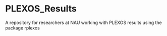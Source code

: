 # PLEXOS_Results
A repository for researchers at NAU working with PLEXOS results using the package rplexos
